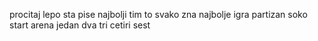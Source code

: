procitaj lepo sta pise
najbolji tim to svako zna najbolje igra partizan
soko start arena
jedan
dva
tri
cetiri
sest